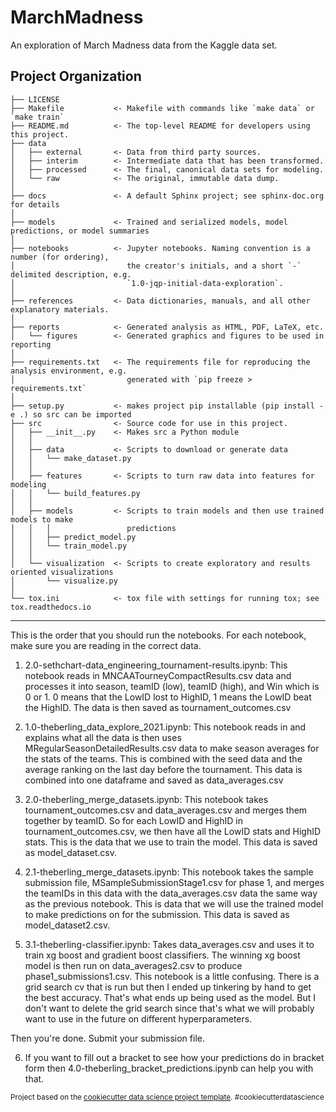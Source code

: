 MarchMadness
==============================

An exploration of March Madness data from the Kaggle data set.

Project Organization
------------

    ├── LICENSE
    ├── Makefile           <- Makefile with commands like `make data` or `make train`
    ├── README.md          <- The top-level README for developers using this project.
    ├── data
    │   ├── external       <- Data from third party sources.
    │   ├── interim        <- Intermediate data that has been transformed.
    │   ├── processed      <- The final, canonical data sets for modeling.
    │   └── raw            <- The original, immutable data dump.
    │
    ├── docs               <- A default Sphinx project; see sphinx-doc.org for details
    │
    ├── models             <- Trained and serialized models, model predictions, or model summaries
    │
    ├── notebooks          <- Jupyter notebooks. Naming convention is a number (for ordering),
    │                         the creator's initials, and a short `-` delimited description, e.g.
    │                         `1.0-jqp-initial-data-exploration`.
    │
    ├── references         <- Data dictionaries, manuals, and all other explanatory materials.
    │
    ├── reports            <- Generated analysis as HTML, PDF, LaTeX, etc.
    │   └── figures        <- Generated graphics and figures to be used in reporting
    │
    ├── requirements.txt   <- The requirements file for reproducing the analysis environment, e.g.
    │                         generated with `pip freeze > requirements.txt`
    │
    ├── setup.py           <- makes project pip installable (pip install -e .) so src can be imported
    ├── src                <- Source code for use in this project.
    │   ├── __init__.py    <- Makes src a Python module
    │   │
    │   ├── data           <- Scripts to download or generate data
    │   │   └── make_dataset.py
    │   │
    │   ├── features       <- Scripts to turn raw data into features for modeling
    │   │   └── build_features.py
    │   │
    │   ├── models         <- Scripts to train models and then use trained models to make
    │   │   │                 predictions
    │   │   ├── predict_model.py
    │   │   └── train_model.py
    │   │
    │   └── visualization  <- Scripts to create exploratory and results oriented visualizations
    │       └── visualize.py
    │
    └── tox.ini            <- tox file with settings for running tox; see tox.readthedocs.io


--------
This is the order that you should run the notebooks. For each notebook, make sure you are reading in the correct data. 

1) 2.0-sethchart-data_engineering_tournament-results.ipynb: This notebook reads in MNCAATourneyCompactResults.csv data and processes it into season, teamID (low), teamID (high), and Win which is 0 or 1. 0 means that the LowID lost to HighID, 1 means the LowID beat the HighID. The data is then saved as tournament_outcomes.csv

2) 1.0-theberling_data_explore_2021.ipynb: This notebook reads in and explains what all the data is then uses MRegularSeasonDetailedResults.csv data to make season averages for the stats of the teams. This is combined with the seed data and the average ranking on the last day before the tournament. This data is combined into one dataframe and saved as data_averages.csv

3) 2.0-theberling_merge_datasets.ipynb: This notebook takes tournament_outcomes.csv and data_averages.csv and merges them together by teamID. So for each LowID and HighID in tournament_outcomes.csv, we then have all the LowID stats and HighID stats. This is the data that we use to train the model. This data is saved as model_dataset.csv.

4) 2.1-theberling_merge_datasets.ipynb: This notebook takes the sample submission file, MSampleSubmissionStage1.csv for phase 1, and merges the teamIDs in this data with the data_averages.csv data the same way as the previous notebook. This is data that we will use the trained model to make predictions on for the submission. This data is saved as model_dataset2.csv.

5) 3.1-theberling-classifier.ipynb: Takes data_averages.csv and uses it to train xg boost and gradient boost classifiers. The winning xg boost model is then run on data_averages2.csv to produce phase1_submissions1.csv. This notebook is a little confusing. There is a grid search cv that is run but then I ended up tinkering by hand to get the best accuracy. That's what ends up being used as the model. But I don't want to delete the grid search since that's what we will probably want to use in the future on different hyperparameters. 

Then you're done. Submit your submission file.

6) If you want to fill out a bracket to see how your predictions do in bracket form then 4.0-theberling_bracket_predictions.ipynb can help you with that. 



<p><small>Project based on the <a target="_blank" href="https://drivendata.github.io/cookiecutter-data-science/">cookiecutter data science project template</a>. #cookiecutterdatascience</small></p>
